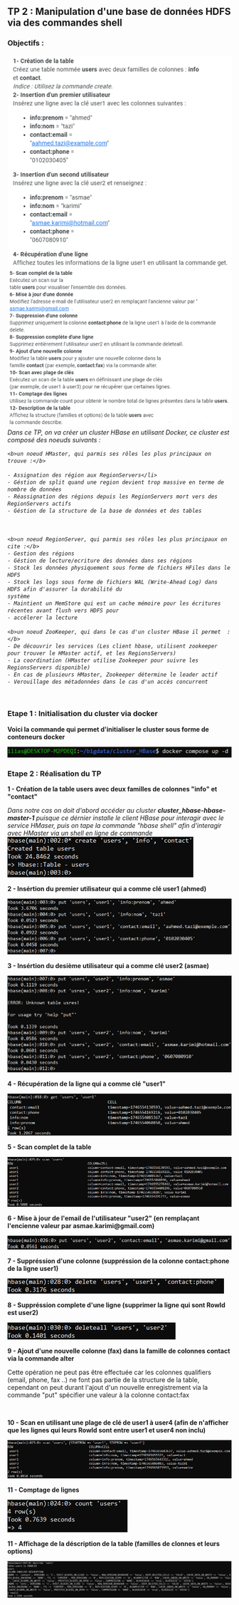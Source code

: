 <h2>TP 2 : Manipulation d'une base de données HDFS via des commandes shell</h2>
<h3>
	Objectifs :
</h3>
<img src="./imgs/1.png" />
<img src="./imgs/2.png" />

<br />

<i>
	Dans ce TP, on va créer un cluster HBase en utilisant Docker, ce cluster est composé des noeuds suivants : 
	
	<b>un noeud HMaster, qui parmis ses rôles les plus principaux on trouve :</b>
	
	- Assignation des région aux RegionServers</li>
	- Géstion de split quand une region devient trop massive en terme de nombre de données
	- Réassignation des régions depuis les RegionServers mort vers des RegionServers actifs
	- Géstion de la structure de la base de données et des tables
	
			
		
	<b>un noeud RegionServer, qui parmis ses rôles les plus principaux on cite :</b>
	- Gestion des régions
	- Géstion de lecture/ecriture des données dans ses régions
	- Stock les données physiquement sous forme de fichiers HFiles dans le HDFS
	- Stock les logs sous forme de fichiers WAL (Write-Ahead Log) dans HDFS afin d'assurer la durabilité du 	                        système
	- Maintient un MemStore qui est un cache mémoire pour les écritures récentes avant flush vers HDFS pour 
	- accélerer la lecture
	
 	<b>un noeud ZooKeeper, qui dans le cas d'un cluster HBase il permet  :</b>
	- De découvrir les services (Les client hbase, utilisent zookeeper pour trouver le HMaster actif, et les RegionsServers)
	- La coordination (HMaster utilise Zookeeper pour suivre les RegionsServers disponible)
	- En cas de plusieurs HMaster, Zookeeper détermine le leader actif 
 	- Verouillage des métadonnées dans le cas d'un accès concurrent
	
</i>
<br />
<h3>Etape 1 : Initialisation du cluster via docker</h3>
<p><b>Voici la commande qui permet d'initialiser le cluster sous forme de conteneurs docker</b></p>
<img src="./imgs/3.png" />

<br />
<h3>Etape 2 : Réalisation du TP</h3>

<p><b>1 - Création de la table users avec deux familles de colonnes "info" et "contact"</b></p>
<i>
	Dans notre cas on doit d'abord accéder au cluster <b>cluster_hbase-hbase-master-1</b> puisque ce dérnier installe le client HBase pour interagir avec le service HMaser, puis on tape
	 la commande "hbase shell" afin d'interagir avec HMaster via un shell en ligne de commande
</i>
<img src="./imgs/4.png" />

<br />
<p><b>2 - Insértion du premier utilisateur qui a comme clé user1 (ahmed)</b></p>
<img src="./imgs/5.png" />

<br />
<p><b>3 - Insértion du desième utilisateur qui a comme clé user2 (asmae)</b></p>
<img src="./imgs/6.png" />

<br />
<p><b>4 - Récupération de la ligne qui a comme clé "user1"</b></p>
<img src="./imgs/7.png" />

<br />
<p><b>5 - Scan complet de la table</b></p>
<img src="./imgs/8.png" />

<br />
<p><b>6 - Mise à jour de l'email de l'utilisateur "user2" (en remplaçant l'encienne valeur par asmae.karimi@gmail.com)</b></p>
<img src="./imgs/9.png" />

<br />
<p><b>7 - Suppréssion d'une colonne (suppréssion de la colonne contact:phone de la ligne user1)</b></p>
<img src="./imgs/10.png" />

<br />
<p><b>8 - Suppréssion complete d'une ligne (supprimer la ligne qui sont RowId est user2)</b></p>
<img src="./imgs/11.png" />

<br />
<p><b>9 - Ajout d'une nouvelle colonne (fax) dans la famille de colonnes contact via la commande alter</b></p>
<p>
Cette opération ne peut pas être effectuée car les colonnes qualifiers (email, phone, fax ..) ne font pas partie de la structure de la table, cependant on 
peut durant l'ajout d'un nouvelle enregistrement via la commande "put" spécifier une valeur à la colonne contact:fax
</p>

<br />
<p><b>10 - Scan en utilisant une plage de clé de user1 à user4 (afin de n'afficher que les lignes qui leurs RowId sont entre user1 et user4 non inclu)</b></p>
<img src="./imgs/12.png" />

<br />
<p><b>11 - Comptage de lignes</b></p>
<img src="./imgs/13.png" />

<br />
<p><b>11 - Affichage de la déscription de la table (familles de clonnes et leurs options)</b></p>
<img src="./imgs/14.png" />











